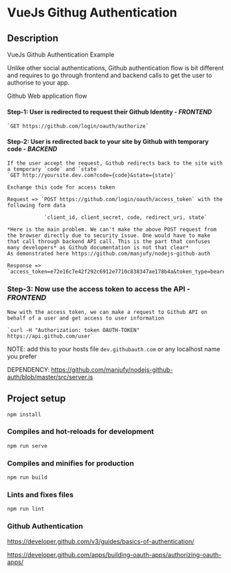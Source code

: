 # VueJs Githug Authentication

## Description

VueJs Github Authentication Example

Unlike other social authentications, Github authentication flow is bit different and requires to go through frontend and backend calls to get the user to authorise to your app.

Github Web application flow

#### Step-1: User is redirected to request their Github Identity - *FRONTEND*
    `GET https://github.com/login/oauth/authorize`

#### Step-2: User is redirected back to your site by Github with temporary code - *BACKEND*
    If the user accept the request, Github redirects back to the site with a temporary `code` and `state`
    `GET http://yoursite.dev.com?code={code}&state={state}`

    Exchange this code for access token

    Request => `POST https://github.com/login/oauth/access_token` with the following form data

                `client_id, client_secret, code, redirect_uri, state`
    
    *Here is the main problem. We can't make the above POST request from the browser directly due to security issue. One would have to make that call through backend API call. This is the part that confuses many developers* as Github documentation is not that clear*
    As demonstrated here https://github.com/manjufy/nodejs-github-auth

    Response => `access_token=e72e16c7e42f292c6912e7710c838347ae178b4a&token_type=bearer`

### Step-3: Now use the access token to access the API - *FRONTEND*
    Now with the access token, we can make a request to Github API on behalf of a user and get access to user information

    `curl -H "Authorization: token OAUTH-TOKEN" https://api.github.com/user`




NOTE: add this to your hosts file `dev.githubauth.com` or any localhost name you prefer

DEPENDENCY:  https://github.com/manjufy/nodejs-github-auth/blob/master/src/server.js

## Project setup
```
npm install
```

### Compiles and hot-reloads for development
```
npm run serve
```

### Compiles and minifies for production
```
npm run build
```

### Lints and fixes files
```
npm run lint
```

### Github Authentication

https://developer.github.com/v3/guides/basics-of-authentication/


https://developer.github.com/apps/building-oauth-apps/authorizing-oauth-apps/
